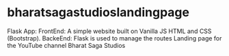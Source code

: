 # bharatsagastudioslandingpage
Flask App:
FrontEnd: A simple website built on Vanilla JS HTML and CSS (Bootstrap). 
BackeEnd: Flask is used to manage the routes 
Landing page for the YouTube channel Bharat Saga Studios 

